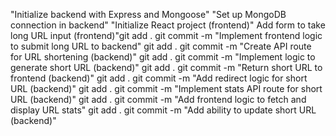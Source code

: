 "Initialize backend with Express and Mongoose"
"Set up MongoDB connection in backend"
"Initialize React project (frontend)"
Add form to take long URL input (frontend)"git add .
git commit -m "Implement frontend logic to submit long URL to backend"
git add .
git commit -m "Create API route for URL shortening (backend)"
git add .
git commit -m "Implement logic to generate short URL (backend)"
git add .
git commit -m "Return short URL to frontend (backend)"
git add .
git commit -m "Add redirect logic for short URL (backend)"
git add .
git commit -m "Implement stats API route for short URL (backend)"
git add .
git commit -m "Add frontend logic to fetch and display URL stats"
git add .
git commit -m "Add ability to update short URL (backend)"
